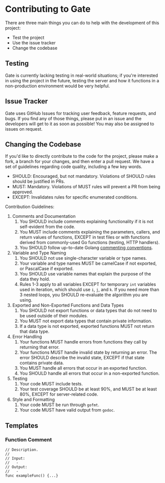 # Contributing to Gate

There are three main things you can do to help with the development of this project:

- Test the project
- Use the issue tracker
- Change the codebase

## Testing

Gate is currently lacking testing in real-world situations; if you're interested in using the project
in the future, testing the server and how it functions in a non-production environment would be very helpful.

## Issue Tracker

Gate uses GitHub Issues for tracking user feedback, feature requests, and bugs. If you find any of those things,
please put in an issue and the developers will get to it as soon as possible! You may also be assigned to issues
on request.

## Changing the Codebase

If you'd like to directly contribute to the code for the project, please make a fork, a branch for your changes,
and then enter a pull request. We have a set of guidelines regarding code quality, including a few key words.
- SHOULD: Encouraged, but not mandatory. Violations of SHOULD rules should be justified in PRs.
- MUST: Mandatory. Violations of MUST rules will prevent a PR from being approved.
- EXCEPT: Invalidates rules for specific enumerated conditions.

Contribution Guidelines:

1. Comments and Documentation
    1. You SHOULD include comments explaining functionality if it is not self-evident from the code.
    2. You MUST include comments explaining the parameters, callers, and return values of functions, EXCEPT in test files or with functions derived from
    commonly-used Go functions (testing, HTTP handlers).
    3. You SHOULD follow up-to-date Golang [commenting conventions](https://go.dev/doc/comment).
2. Variable and Type Naming
    1. You SHOULD not use single-character variable or type names.
    2. Your variable and type names MUST be camelCase if not exported, or PascalCase if exported.
    3. You SHOULD use variable names that explain the purpose of the data they hold.
    4. Rules 1-3 apply to all variables EXCEPT for temporary `int` variables used in iteration, which should use `i`, `j`, and `k`.
    If you need more than 3 nested loops, you SHOULD re-evaluate the algorithm you are using.
3. Exported and Non-Exported Functions and Data Types
    1. You SHOULD not export functions or data types that do not need to be used outside of their modules.
    2. You MUST not export data types that contain private information.
    3. If a data type is not exported, exported functions MUST not return that data type.
4. Error Handling
    1. Your functions MUST handle errors from functions they call by returning that error.
    2. Your functions MUST handle invalid state by returning an error. The error SHOULD describe the invalid state, EXCEPT if that state contains private data.
    3. You MUST handle all errors that occur in an exported function.
    4. You SHOULD handle all errors that occur in a non-exported function.
5. Testing
    1. Your code MUST include tests.
    2. Your test coverage SHOULD be at least 90%, and MUST be at least 80%, EXCEPT for server-related code.
6. Style and Formatting
    1. Your code MUST be run through `gofmt`.
    2. Your code MUST have valid output from `godoc`.

## Templates

### Function Comment
```
// Description.
//
// Input:
//   - 
// Output:
//   - 
func exampleFunc() {...}
```
